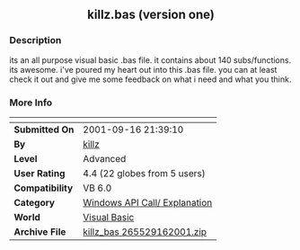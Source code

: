 ﻿<div align="center">

## killz\.bas \(version one\)


</div>

### Description

its an all purpose visual basic .bas file. it contains about 140 subs/functions. its awesome. i've poured my heart out into this .bas file. you can at least check it out and give me some feedback on what i need and what you think.
 
### More Info
 


<span>             |<span>
---                |---
**Submitted On**   |2001-09-16 21:39:10
**By**             |[killz](https://github.com/Planet-Source-Code/PSCIndex/blob/master/ByAuthor/killz.md)
**Level**          |Advanced
**User Rating**    |4.4 (22 globes from 5 users)
**Compatibility**  |VB 6\.0
**Category**       |[Windows API Call/ Explanation](https://github.com/Planet-Source-Code/PSCIndex/blob/master/ByCategory/windows-api-call-explanation__1-39.md)
**World**          |[Visual Basic](https://github.com/Planet-Source-Code/PSCIndex/blob/master/ByWorld/visual-basic.md)
**Archive File**   |[killz\_bas 265529162001\.zip](https://github.com/Planet-Source-Code/killz-killz-bas-version-one__1-27309/archive/master.zip)








